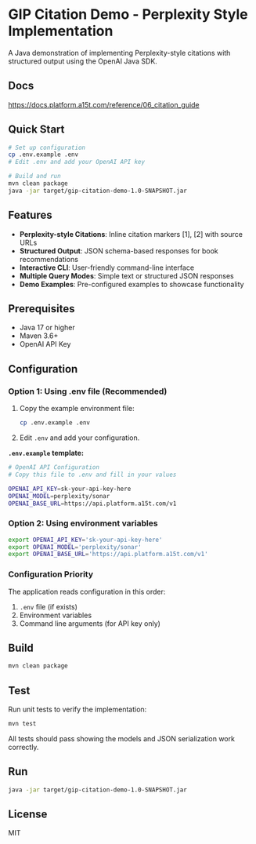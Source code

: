 # GIP Citation Demo - Perplexity Style Implementation

A Java demonstration of implementing Perplexity-style citations with structured output using the OpenAI Java SDK.

## Docs
https://docs.platform.a15t.com/reference/06_citation_guide


## Quick Start

```bash
# Set up configuration
cp .env.example .env
# Edit .env and add your OpenAI API key

# Build and run
mvn clean package
java -jar target/gip-citation-demo-1.0-SNAPSHOT.jar
```

## Features

- **Perplexity-style Citations**: Inline citation markers [1], [2] with source URLs
- **Structured Output**: JSON schema-based responses for book recommendations
- **Interactive CLI**: User-friendly command-line interface
- **Multiple Query Modes**: Simple text or structured JSON responses
- **Demo Examples**: Pre-configured examples to showcase functionality

## Prerequisites

- Java 17 or higher
- Maven 3.6+
- OpenAI API Key

## Configuration

### Option 1: Using .env file (Recommended)
1. Copy the example environment file:
   ```bash
   cp .env.example .env
   ```
2. Edit `.env` and add your configuration.

**`.env.example` template:**
```bash
# OpenAI API Configuration
# Copy this file to .env and fill in your values

OPENAI_API_KEY=sk-your-api-key-here
OPENAI_MODEL=perplexity/sonar
OPENAI_BASE_URL=https://api.platform.a15t.com/v1
```

### Option 2: Using environment variables
```bash
export OPENAI_API_KEY='sk-your-api-key-here'
export OPENAI_MODEL='perplexity/sonar'
export OPENAI_BASE_URL='https://api.platform.a15t.com/v1' 
```

### Configuration Priority
The application reads configuration in this order:
1. `.env` file (if exists)
2. Environment variables
3. Command line arguments (for API key only)

## Build

```bash
mvn clean package
```

## Test

Run unit tests to verify the implementation:
```bash
mvn test
```

All tests should pass showing the models and JSON serialization work correctly.

## Run

```bash
java -jar target/gip-citation-demo-1.0-SNAPSHOT.jar
```

## License

MIT
